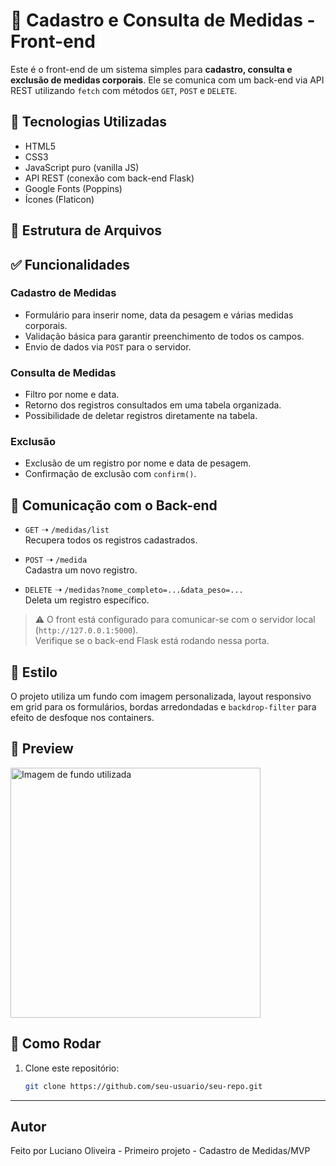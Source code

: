 # 📏 Cadastro e Consulta de Medidas - Front-end

Este é o front-end de um sistema simples para **cadastro, consulta e exclusão de medidas corporais**. Ele se comunica com um back-end via API REST utilizando `fetch` com métodos `GET`, `POST` e `DELETE`.

## 🔧 Tecnologias Utilizadas

- HTML5
- CSS3
- JavaScript puro (vanilla JS)
- API REST (conexão com back-end Flask)
- Google Fonts (Poppins)
- Ícones (Flaticon)

## 📂 Estrutura de Arquivos

## ✅ Funcionalidades

### Cadastro de Medidas
- Formulário para inserir nome, data da pesagem e várias medidas corporais.
- Validação básica para garantir preenchimento de todos os campos.
- Envio de dados via `POST` para o servidor.

### Consulta de Medidas
- Filtro por nome e data.
- Retorno dos registros consultados em uma tabela organizada.
- Possibilidade de deletar registros diretamente na tabela.

### Exclusão
- Exclusão de um registro por nome e data de pesagem.
- Confirmação de exclusão com `confirm()`.

## 🔌 Comunicação com o Back-end

- `GET` ➝ `/medidas/list`  
  Recupera todos os registros cadastrados.

- `POST` ➝ `/medida`  
  Cadastra um novo registro.

- `DELETE` ➝ `/medidas?nome_completo=...&data_peso=...`  
  Deleta um registro específico.

> ⚠️ O front está configurado para comunicar-se com o servidor local (`http://127.0.0.1:5000`).  
> Verifique se o back-end Flask está rodando nessa porta.

## 🎨 Estilo

O projeto utiliza um fundo com imagem personalizada, layout responsivo em grid para os formulários, bordas arredondadas e `backdrop-filter` para efeito de desfoque nos containers.

## 📸 Preview

<img src="photos/measuring_tape.jpg" width="400" alt="Imagem de fundo utilizada">

## 🚀 Como Rodar

1. Clone este repositório:
   ```bash
   git clone https://github.com/seu-usuario/seu-repo.git

---


## Autor
Feito por Luciano Oliveira - Primeiro projeto - Cadastro de Medidas/MVP